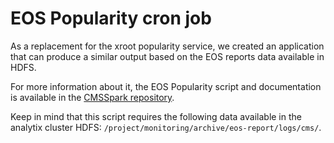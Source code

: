 # EOS Popularity cron job

As a replacement for the xroot popularity service, we created an application that can produce a similar output based on the EOS reports data available in HDFS.

For more information about it, the EOS Popularity script and documentation is available in the [CMSSpark repository](https://github.com/dmwm/CMSSpark/blob/master/doc/scripts/HDFS_EOS_script.md).

Keep in mind that this script requires the following data available in the analytix cluster HDFS:
`/project/monitoring/archive/eos-report/logs/cms/`.
